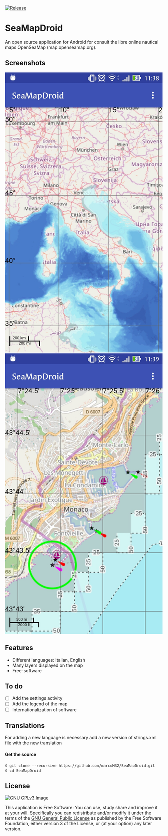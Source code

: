 [![Release](https://img.shields.io/github/release/marcoM32/SeaMapDroid.svg)](https://github.com/marcoM32/SeaMapDroid/releases)

SeaMapDroid
===========
An open source application for Android for consult the libre online nautical maps OpenSeaMap (map.openseamap.org).

Screenshots
-----------
[<img src="./photo1.jpg">](https://github.com/marcoM32/SeaMapDroid)
[<img src="./photo2.jpg">](https://github.com/marcoM32/SeaMapDroid)

Features
--------
* Different languages: Italian, English
* Many layers displayed on the map
* Free-software

To do
-----
- [ ] Add the settings activity
- [ ] Add the legend of the map
- [ ] Internationalization of software

Translations
------------
For adding a new language is necessary add a new version of strings.xml file with the new translation

#### Get the source

    $ git clone --recursive https://github.com/marcoM32/SeaMapDroid.git
    $ cd SeaMapDroid

License
-------
[![GNU GPLv3 Image](https://www.gnu.org/graphics/gplv3-127x51.png)](http://www.gnu.org/licenses/gpl-3.0.en.html)

This application is Free Software: You can use, study share and improve it at your
will. Specifically you can redistribute and/or modify it under the terms of the
[GNU General Public License](https://www.gnu.org/licenses/gpl.html) as
published by the Free Software Foundation, either version 3 of the License, or
(at your option) any later version.
